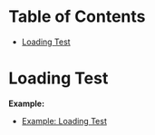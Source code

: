 # Table of Contents

- [Loading Test](#loading-test)

# Loading Test

**Example:**

- [Example: Loading Test](./loadingTesting/README.md)

